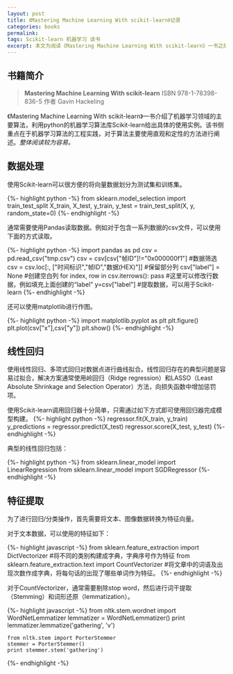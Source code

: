 ```yaml
---
layout: post
title: 《Mastering Machine Learning With scikit-learn》记录
categories: books
permalink: 
tags: Scikit-learn 机器学习 读书
excerpt: 本文为阅读《Mastering Machine Learning With scikit-learn》一书之后的简单记录，该书介绍了机器学习算法的具体使用方法。
---
```


## 书籍简介

> **Mastering Machine Learning With scikit-learn**
> ISBN 978-1-78398-836-5
> 作者 Gavin Hackeling

《Mastering Machine Learning With scikit-learn》一书介绍了机器学习领域的主要算法，利用python的机器学习算法库Scikit-learn给出具体的使用实例。该书侧重点在于机器学习算法的工程实践，对于算法主要使用直观和定性的方法进行阐述。*整体阅读较为容易。*

## 数据处理

使用Scikit-learn可以很方便的将向量数据划分为测试集和训练集。

{%- highlight python -%}
    from sklearn.model_selection import train_test_split
    X_train, X_test, y_train, y_test = train_test_split(X, y, random_state=0)
{%- endhighlight -%}

通常需要使用Pandas读取数据。例如对于包含一系列数据的csv文件，可以使用下面的方式读取。

{%- highlight python -%}
    import pandas as pd
    csv = pd.read_csv("tmp.csv")
    csv = csv[csv["帧ID"]!="0x000000f1"] #数据筛选
    csv = csv.loc[:, ["时间标识","帧ID","数据(HEX)"]] #保留部分列
    csv["label"] = None #创建空白列
    for index, row in csv.iterrows():
        pass #这里可以修改行数据，例如填充上面创建的“label”
    y=csv["label"] #提取数据，可以用于Scikit-learn
{%- endhighlight -%}

还可以使用matplotlib进行作图。

{%- highlight python -%}
    import matplotlib.pyplot as plt
    plt.figure()
    plt.plot(csv["x"],csv["y"])
    plt.show()
{%- endhighlight -%}

## 线性回归

使用线性回归、多项式回归对数据点进行曲线拟合。线性回归存在的典型问题是容易过拟合，解决方案通常使用岭回归（Ridge regression）和LASSO（Least Absolute Shrinkage and Selection Operator）方法，向损失函数中增加惩罚项。

使用Scikit-learn调用回归器十分简单，只需通过如下方式即可使用回归器完成模型构建。
{%- highlight python -%}
    regressor.fit(X_train, y_train)
    y_predictions = regressor.predict(X_test)
    regressor.score(X_test, y_test) 
{%- endhighlight -%}

典型的线性回归包括：

{%- highlight python -%}
    from sklearn.linear_model import LinearRegression
    from sklearn.linear_model import SGDRegressor
{%- endhighlight -%}

## 特征提取

为了进行回归/分类操作，首先需要将文本、图像数据转换为特征向量。

对于文本数据，可以使用的特征如下：

{%- highlight javascript -%}
    from sklearn.feature_extraction import DictVectorizer #将不同的类别构建成字典，字典序号作为特征
    from sklearn.feature_extraction.text import CountVectorizer #将文章中的词语及出现次数作成字典，将每句话的出现了哪些单词作为特征。
{%- endhighlight -%}

对于CountVectorizer，通常需要剔除stop word，然后进行词干提取（Stemming）和词形还原（lemmatization）。

{%- highlight javascript -%}
    from nltk.stem.wordnet import WordNetLemmatizer
    lemmatizer = WordNetLemmatizer()
    print lemmatizer.lemmatize('gathering', 'v')

    from nltk.stem import PorterStemmer
    stemmer = PorterStemmer()
    print stemmer.stem('gathering')
{%- endhighlight -%}

